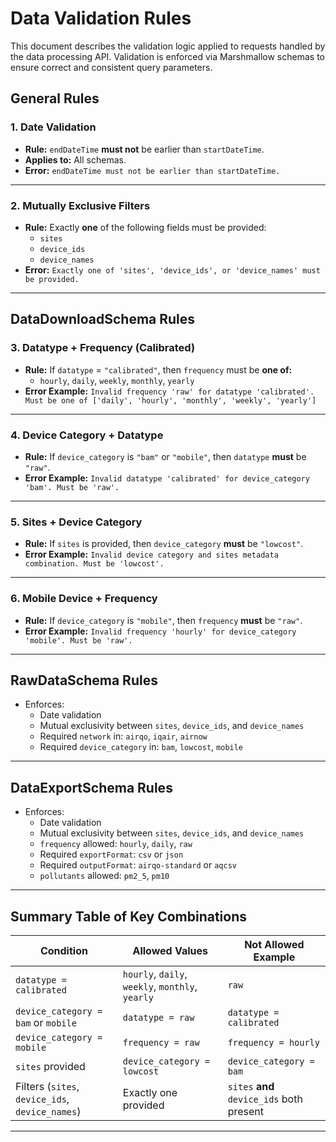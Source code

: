 # Data Validation Rules

This document describes the validation logic applied to requests handled by the data processing API.
Validation is enforced via Marshmallow schemas to ensure correct and consistent query parameters.

## General Rules

### 1. Date Validation

- **Rule:** `endDateTime` **must not** be earlier than `startDateTime`.
- **Applies to:** All schemas.
- **Error:** `endDateTime must not be earlier than startDateTime.`

---

### 2. Mutually Exclusive Filters

- **Rule:** Exactly **one** of the following fields must be provided:
  - `sites`
  - `device_ids`
  - `device_names`
- **Error:** `Exactly one of 'sites', 'device_ids', or 'device_names' must be provided.`

---

## DataDownloadSchema Rules

### 3. Datatype + Frequency (Calibrated)

- **Rule:** If `datatype` = `"calibrated"`, then `frequency` must be **one of:**
  - `hourly`, `daily`, `weekly`, `monthly`, `yearly`
- **Error Example:** `Invalid frequency 'raw' for datatype 'calibrated'. Must be one of ['daily', 'hourly', 'monthly', 'weekly', 'yearly']`

---

### 4. Device Category + Datatype

- **Rule:** If `device_category` is `"bam"` or `"mobile"`, then `datatype` **must** be `"raw"`.
- **Error Example:** `Invalid datatype 'calibrated' for device_category 'bam'. Must be 'raw'.`

---

### 5. Sites + Device Category

- **Rule:** If `sites` is provided, then `device_category` **must** be `"lowcost"`.
- **Error Example:** `Invalid device category and sites metadata combination. Must be 'lowcost'.`

---

### 6. Mobile Device + Frequency

- **Rule:** If `device_category` is `"mobile"`, then `frequency` **must** be `"raw"`.
- **Error Example:** `Invalid frequency 'hourly' for device_category 'mobile'. Must be 'raw'.`

---

## RawDataSchema Rules

- Enforces:
  - Date validation
  - Mutual exclusivity between `sites`, `device_ids`, and `device_names`
  - Required `network` in: `airqo`, `iqair`, `airnow`
  - Required `device_category` in: `bam`, `lowcost`, `mobile`

---

## DataExportSchema Rules

- Enforces:
  - Date validation
  - Mutual exclusivity between `sites`, `device_ids`, and `device_names`
  - `frequency` allowed: `hourly`, `daily`, `raw`
  - Required `exportFormat`: `csv` or `json`
  - Required `outputFormat`: `airqo-standard` or `aqcsv`
  - `pollutants` allowed: `pm2_5`, `pm10`

---

## Summary Table of Key Combinations

| Condition                                       | Allowed Values                                   | Not Allowed Example                       |
| ----------------------------------------------- | ------------------------------------------------ | ----------------------------------------- |
| `datatype = calibrated`                         | `hourly`, `daily`, `weekly`, `monthly`, `yearly` | `raw`                                     |
| `device_category = bam` or `mobile`             | `datatype = raw`                                 | `datatype = calibrated`                   |
| `device_category = mobile`                      | `frequency = raw`                                | `frequency = hourly`                      |
| `sites` provided                                | `device_category = lowcost`                      | `device_category = bam`                   |
| Filters (`sites`, `device_ids`, `device_names`) | Exactly one provided                             | `sites` **and** `device_ids` both present |

---
